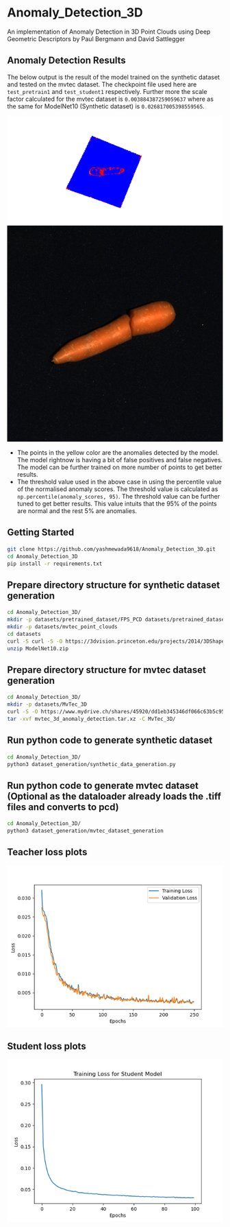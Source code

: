 # Anomaly_Detection_3D
An implementation of Anomaly Detection in 3D Point Clouds using Deep Geometric Descriptors by Paul Bergmann and David Sattlegger

## Anomaly Detection Results

The below output is the result of the model trained on the synthetic dataset and tested on the mvtec dataset. The checkpoint file used here are `test_pretrain1` and `test_student1` respectively. Further more the scale factor calculated for the mvtec dataset is `0.003884387259059637` where as the same for ModelNet10 (Synthetic dataset) is `0.026817005398559565`. 

![Anomaly Pointcloud](runs/test_student1/Anomaly_Detection.png)
![Anomaly Input](runs/test_student1/001.png)

- The points in the yellow color are the anomalies detected by the model. The model rightnow is having a bit of false positives and false negatives. The model can be further trained on more number of points to get better results.
- The threshold value used in the above case in using the percentile value of the normalised anomaly scores. The threshold value is calculated as `np.percentile(anomaly_scores, 95)`. The threshold value can be further tuned to get better results. This value intuits that the 95% of the points are normal and the rest 5% are anomalies.

## Getting Started

```bash
git clone https://github.com/yashmewada9618/Anomaly_Detection_3D.git
cd Anomaly_Detection_3D
pip install -r requirements.txt
```

## Prepare directory structure for synthetic dataset generation

```bash
cd Anomaly_Detection_3D/
mkdir -p datasets/pretrained_dataset/FPS_PCD datasets/pretrained_dataset/Original_PCD datasets/pretrained_dataset/Scenes datasets pretrained_dataset/train pretrained_dataset/val
mkdir -p datasets/mvtec_point_clouds
cd datasets
curl -S curl -S -O https://3dvision.princeton.edu/projects/2014/3DShapeNets/ModelNet10.zip
unzip ModelNet10.zip
```

## Prepare directory structure for mvtec dataset generation

```bash
cd Anomaly_Detection_3D/
mkdir -p datasets/MvTec_3D
curl -S -O https://www.mydrive.ch/shares/45920/dd1eb345346df066c63b5c95676b961b/download/428824485-1643285832/mvtec_3d_anomaly_detection.tar.xz
tar -xvf mvtec_3d_anomaly_detection.tar.xz -C MvTec_3D/
```


## Run python code to generate synthetic dataset

```bash
cd Anomaly_Detection_3D/
python3 dataset_generation/synthetic_data_generation.py
```

## Run python code to generate mvtec dataset (Optional as the dataloader already loads the .tiff files and converts to pcd)

```bash
cd Anomaly_Detection_3D/
python3 dataset_generation/mvtec_dataset_generation
```

## Teacher loss plots
![Train and Validation Loss](runs/exp3/Teacher_Loss.png)

## Student loss plots
![Student Loss](runs/test_student1/Loss.png)


